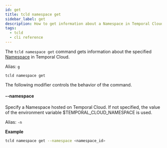```yaml
---
id: get
title: tcld namespace get
sidebar_label: get
description: How to get information about a Namespace in Temporal Cloud using tcld.
tags:
  - tcld
  - cli reference
---
```


The `tcld namespace get` command gets information about the specified [Namespace](/concepts/what-is-a-namespace) in Temporal Cloud.

Alias: `g`

`tcld namespace get`

The following modifier controls the behavior of the command.

#### --namespace

Specify a Namespace hosted on Temporal Cloud. If not specified, the value of the environment variable $TEMPORAL_CLOUD_NAMESPACE is used.

Alias: `-n`

**Example**

```bash
tcld namespace get --namespace <namespace_id>
```
